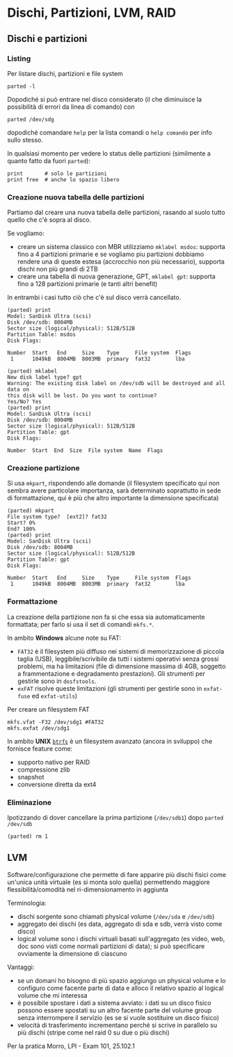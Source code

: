 # Dischi, Partizioni, LVM, RAID

## Dischi e partizioni

### Listing 
Per listare dischi, partizioni e file system 
```
parted -l
```
Dopodiché si può entrare nel disco considerato (il che diminuisce la possibilità di errori da linea di comando) con
```
parted /dev/sdg
```
dopodiché comandare `help` per la lista comandi
o `help comando` per info sullo stesso.

In qualsiasi momento per vedere lo status delle partizioni (similmente a quanto fatto da fuori `parted`):
```
print       # solo le partizioni
print free  # anche lo spazio libero
```

### Creazione nuova tabella delle partizioni
Partiamo dal creare una nuova tabella delle partizioni, rasando al suolo
tutto quello che c'è sopra al disco.

Se vogliamo:
- creare un sistema classico con MBR utilizziamo `mklabel msdos`: 
  supporta fino a 4 partizioni primarie e se vogliamo piu partizioni
  dobbiamo rendere una di queste estesa (accrocchio non più
  necessario), supporta dischi non più grandi di 2TB
- creare una tabella di nuova generazione, GPT, `mklabel gpt`:
  supporta fino a 128 partizioni primarie (e tanti altri benefit)

In entrambi i casi tutto ciò che c'è sul disco verrà cancellato.
```
(parted) print
Model: SanDisk Ultra (scsi)
Disk /dev/sdb: 8004MB
Sector size (logical/physical): 512B/512B
Partition Table: msdos
Disk Flags: 

Number  Start   End     Size    Type     File system  Flags
 1      1049kB  8004MB  8003MB  primary  fat32        lba
 
(parted) mklabel
New disk label type? gpt
Warning: The existing disk label on /dev/sdb will be destroyed and all data on
this disk will be lost. Do you want to continue?
Yes/No? Yes
(parted) print
Model: SanDisk Ultra (scsi)
Disk /dev/sdb: 8004MB
Sector size (logical/physical): 512B/512B
Partition Table: gpt
Disk Flags: 

Number  Start  End  Size  File system  Name  Flags
```

### Creazione partizione
Si usa `mkpart`, rispondendo alle domande (il filesystem specificato
qui non sembra avere particolare importanza, sarà determinato
soprattutto in sede di formattazione, qui è più che altro importante
la dimensione specificata)

```
(parted) mkpart 
File system type?  [ext2]? fat32
Start? 0%
End? 100%
(parted) print
Model: SanDisk Ultra (scsi)
Disk /dev/sdb: 8004MB
Sector size (logical/physical): 512B/512B
Partition Table: gpt
Disk Flags: 

Number  Start   End     Size    Type     File system  Flags
 1      1049kB  8004MB  8003MB  primary  fat32        lba
```

### Formattazione
La creazione della partizione non fa si che essa sia automaticamente
formattata; per farlo si usa il set di comandi `mkfs.*`.

In ambito **Windows** alcune note su FAT:
- `FAT32` è il filesystem più diffuso nei sistemi di memorizzazione di
  piccola taglia (USB), leggibile/scrivibile da tutti i sistemi
  operativi senza grossi problemi, ma ha limitazioni (file di dimensione
  massima di 4GB, soggetto a frammentazione e degradamento
  prestazioni). Gli strumenti per gestirle sono in `dosfstools`.
- `exFAT` risolve queste limitazioni (gli strumenti per
  gestirle sono in `exfat-fuse` ed `exfat-utils`)

Per creare un filesystem FAT
```
mkfs.vfat -F32 /dev/sdg1 #FAT32
mkfs.exfat /dev/sdg1
```

In ambito **UNIX**
[`btrfs`](https://wiki.debian.org/Btrfs) è un
filesystem avanzato (ancora in sviluppo) che fornisce feature come:
- supporto nativo per RAID
- compressione zlib
- snapshot
- conversione diretta da ext4

### Eliminazione
Ipotizzando di dover cancellare la prima partizione (`/dev/sdb1`) 
dopo `parted /dev/sdb`
```
(parted) rm 1
```


## LVM
Software/configurazione che permette di fare apparire più dischi
fisici come un'unica unità virtuale (es si monta solo quella)
permettendo maggiore flessibilità/comodità nel ri-dimensionamento in
aggiunta

Terminologia:
- dischi sorgente sono chiamati physical volume (`/dev/sda` e `/dev/sdb`)
- aggregato dei dischi (es data, aggregato di sda e sdb, verrà
  visto come disco)
- logical volume sono i dischi virtuali basati sull'aggregato (es
  video, web, doc sono visti come normali partizioni di data); si può
  specificare ovviamente la dimensione di ciascuno

Vantaggi:
- se un domani ho bisogno di più spazio aggiungo un physical volume e lo
  configuro come facente parte di data e alloco il relativo spazio al
  logical volume che mi interessa
- è possibile spostare i dati a sistema avviato: i dati su un disco
  fisico possono essere spostati su un altro facente parte del volume
  group senza interrompere il servizio (es se si vuole sostituire un
  disco fisico)
- velocità di trasferimento incrementano perché si scrive in parallelo 
  su più dischi (stripe come nel raid 0 su due o più dischi)

Per la pratica Morro, LPI - Exam 101, 25.102.1
